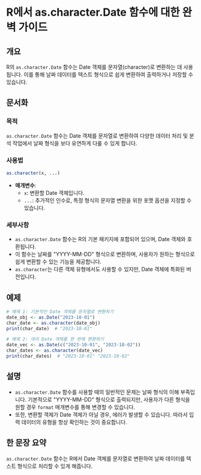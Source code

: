 <!--
Meta Description: # R에서 as.character.Date 함수에 대한 완벽 가이드 ## 개요 R의 `as.character.Date` 함수는 Date 객체를 문자열(character)로 변환하는 데 사용됩니다. 이를 통해 날짜 데이터를 텍스트 형식으로 쉽게 변환하여 출력하거나 저장할...
Meta Keywords: date, character, 2023, 함수는, 객체를
-->

# R에서 as.character.Date 함수에 대한 완벽 가이드

## 개요
R의 `as.character.Date` 함수는 Date 객체를 문자열(character)로 변환하는 데 사용됩니다. 이를 통해 날짜 데이터를 텍스트 형식으로 쉽게 변환하여 출력하거나 저장할 수 있습니다.

## 문서화

### 목적
`as.character.Date` 함수는 Date 객체를 문자열로 변환하여 다양한 데이터 처리 및 분석 작업에서 날짜 형식을 보다 유연하게 다룰 수 있게 합니다.

### 사용법
```R
as.character(x, ...)
```

- **매개변수**:
  - `x`: 변환할 Date 객체입니다.
  - `...`: 추가적인 인수로, 특정 형식의 문자열 변환을 위한 포맷 옵션을 지정할 수 있습니다.

### 세부사항
- `as.character.Date` 함수는 R의 기본 패키지에 포함되어 있으며, Date 객체와 호환됩니다.
- 이 함수는 날짜를 "YYYY-MM-DD" 형식으로 변환하며, 사용자가 원하는 형식으로 쉽게 변환할 수 있는 기능을 제공합니다.
- `as.character`는 다른 객체 유형에서도 사용할 수 있지만, Date 객체에 특화된 버전입니다.

## 예제

```R
# 예제 1: 기본적인 Date 객체를 문자열로 변환하기
date_obj <- as.Date("2023-10-01")
char_date <- as.character(date_obj)
print(char_date)  # "2023-10-01"

# 예제 2: 여러 Date 객체를 한 번에 변환하기
date_vec <- as.Date(c("2023-10-01", "2023-10-02"))
char_dates <- as.character(date_vec)
print(char_dates)  # "2023-10-01" "2023-10-02"
```

## 설명
- `as.character.Date` 함수를 사용할 때의 일반적인 문제는 날짜 형식의 이해 부족입니다. 기본적으로 "YYYY-MM-DD" 형식으로 출력되지만, 사용자가 다른 형식을 원할 경우 `format` 매개변수를 통해 변경할 수 있습니다.
- 또한, 변환할 객체가 Date 객체가 아닐 경우, 에러가 발생할 수 있습니다. 따라서 입력 데이터의 유형을 항상 확인하는 것이 중요합니다.

## 한 문장 요약
`as.character.Date` 함수는 R에서 Date 객체를 문자열로 변환하여 날짜 데이터를 텍스트 형식으로 처리할 수 있게 해줍니다.